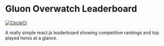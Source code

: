 # Gluon Overwatch Leaderboard

[![CircleCI](https://circleci.com/gh/naddison/gluon-overwatch-leaderboard.svg?style=svg)](https://circleci.com/gh/naddison/gluon-overwatch-leaderboard)

A really simple react.js leaderboard showing competitive rankings and top played heros at a glance.